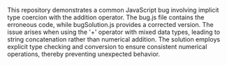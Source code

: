 This repository demonstrates a common JavaScript bug involving implicit type coercion with the addition operator. The bug.js file contains the erroneous code, while bugSolution.js provides a corrected version. The issue arises when using the '+' operator with mixed data types, leading to string concatenation rather than numerical addition. The solution employs explicit type checking and conversion to ensure consistent numerical operations, thereby preventing unexpected behavior.
